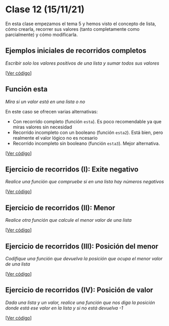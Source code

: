 # Clase 12 (15/11/21)

En esta clase empezamos el tema 5 y hemos visto el concepto de lista, cómo crearla, recorrer sus valores (tanto completamente como parcialmente) y cómo modificarla.

## Ejemplos iniciales de recorridos completos
*Escribir solo los valores positivos de una lista y sumar todos sus valores*

[[Ver código](códigos/t5e01.ejemplo.py)]

## Función esta
*Mira si un valor está en una lista o no*

En este caso se ofrecen varias alternativas:
* Con recorrido completo (función `esta`). Es poco recomendable ya que miras valores sin necesidad
* Recorrido incompleto con un booleano (función `esta2`). Está bien, pero realmente el valor lógico no es ncesario
* Recorrido incompleto sin booleano (función `esta3`). Mejor alternativa.

[[Ver código](códigos/t5e02.esta.py)]

## Ejercicio de recorridos (I): Exite negativo
*Realice una función que compruebe si en una lista hay números negativos*

[[Ver código](códigos/t5e03.existe_negativo.py)]

## Ejercicio de recorridos (II): Menor
*Realice otra función que calcule el menor valor de una lista*

[[Ver código](códigos/t5e04.menor.py)]

## Ejercicio de recorridos (III): Posición del menor
*Codifique una función que devuelva la posición que ocupa el menor valor de una lista*

[[Ver código](códigos/t5e05.posición_menor.py)]

## Ejercicio de recorridos (IV): Posición de valor
*Dada una lista y un valor, realice una función que nos diga la posición donde está ese valor en la lista y si no está devuelva -1*

[[Ver código](códigos/t5e06.buscar.py)]
